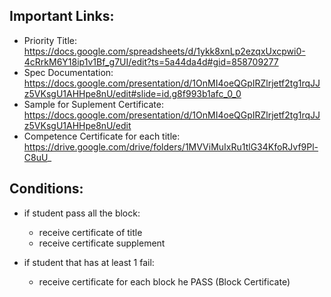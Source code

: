 ## Important Links:

* Priority Title: https://docs.google.com/spreadsheets/d/1ykk8xnLp2ezqxUxcpwi0-4cRrkM6Y18ip1v1Bf_g7UI/edit?ts=5a44da4d#gid=858709277
* Spec Documentation: https://docs.google.com/presentation/d/1OnMI4oeQGpIRZlrjetf2tg1rqJJz5VKsgU1AHHpe8nU/edit#slide=id.g8f993b1afc_0_0
* Sample for Suplement Certificate: https://docs.google.com/presentation/d/1OnMI4oeQGpIRZlrjetf2tg1rqJJz5VKsgU1AHHpe8nU/edit
* Competence Certificate for each title: https://drive.google.com/drive/folders/1MVViMuIxRu1tlG34KfoRJvf9Pl-C8uU_


## Conditions:

* if student pass all the block:
    - receive certificate of title
    - receive certificate supplement

* if student that has at least 1 fail:
    - receive certificate for each block he PASS (Block Certificate)